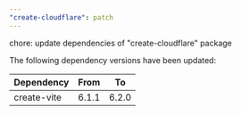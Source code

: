 ```yaml
---
"create-cloudflare": patch
---
```


chore: update dependencies of "create-cloudflare" package

The following dependency versions have been updated:

| Dependency  | From  | To    |
| ----------- | ----- | ----- |
| create-vite | 6.1.1 | 6.2.0 |
